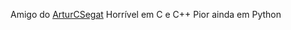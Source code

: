 Amigo do [ArturCSegat](https://github.com/ArturCSegat/)
  Horrível em C e C++
  Pior ainda em Python
